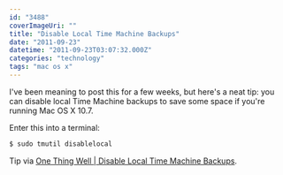 ```yaml
---
id: "3488"
coverImageUri: ""
title: "Disable Local Time Machine Backups"
date: "2011-09-23"
datetime: "2011-09-23T03:07:32.000Z"
categories: "technology"
tags: "mac os x"
---
```


I've been meaning to post this for a few weeks, but here's a neat tip: you can disable local Time Machine backups to save some space if you're running Mac OS X 10.7.

Enter this into a terminal:

```bash
$ sudo tmutil disablelocal
```

Tip via [One Thing Well | Disable Local Time Machine Backups](http://onethingwell.org/post/8515182393/disable-local-time-machine-backups).
